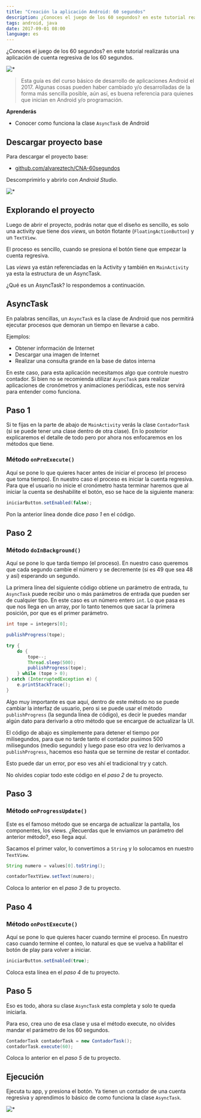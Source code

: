 ```yaml
---
title: "Creación la aplicación Android: 60 segundos"
description: ¿Conoces el juego de los 60 segundos? en este tutorial realizarás una aplicación de cuenta regresiva de los 60 segundos.
tags: android, java
date: 2017-09-01 08:00
language: es
---
```


¿Conoces el juego de los 60 segundos? en este tutorial realizarás una aplicación de cuenta regresiva de los 60 segundos.

![*](https://firebasestorage.googleapis.com/v0/b/maksha-41f4f.appspot.com/o/labs%2Fandroid-60-segundos%2Fdevice-2017-08-30-145522.png?alt=media&token=3162b987-dbed-42a6-b7ae-c0a29f973749)

> Esta guía es del curso básico de desarrollo de aplicaciones Android el 2017. Algunas cosas pueden haber cambiado y/o desarrolladas de la forma más sencilla posible, aún así, es buena referencia para quienes que inician en Android y/o programación.

__Aprenderás__

* Conocer como funciona la clase `AsyncTask` de Android

## Descargar proyecto base

Para descargar el proyecto base:

* [github.com/alvareztech/CNA-60segundos](https://github.com/alvareztech/CNA-60segundos)

Descomprimirlo y abrirlo con _Android Studio_.

![*](https://firebasestorage.googleapis.com/v0/b/maksha-41f4f.appspot.com/o/labs%2Fandroid-60-segundos%2FPasted_Image_8_30_17__16_52.jpg?alt=media&token=1179ccb0-bdd4-41bc-93dd-a0278789ed8a)

## Explorando el proyecto

Luego de abrir el proyecto, podrás notar que el diseño es sencillo, es solo una activity que tiene dos *views*, un botón flotante (`FloatingActionButton`) y un `TextView`.

El proceso es sencillo, cuando se presiona el botón tiene que empezar la cuenta regresiva.

Las *views* ya están referenciadas en la Activity y también en `MainActivity` ya esta la estructura de un AsyncTask.

¿Qué es un AsyncTask? lo respondemos a continuación.

## AsyncTask

En palabras sencillas, un `AsyncTask` es la clase de Android que nos permitirá ejecutar procesos que demoran un tiempo en llevarse a cabo.

Ejemplos:

* Obtener información de Internet
* Descargar una imagen de Internet
* Realizar una consulta grande en la base de datos interna

En este caso, para esta aplicación necesitamos algo que controle nuestro contador. Si bien no se recomienda utilizar `AsyncTask` para realizar aplicaciones de cronómetros y animaciones periódicas, este nos servirá para entender como funciona.

## Paso 1

Si te fijas en la parte de abajo de `MainActivity` verás la clase `ContadorTask` (si se puede tener una clase dentro de otra clase). En lo posterior explicaremos el detalle de todo pero por ahora nos enfocaremos en los métodos que tiene.

### Método `onPreExecute()`

Aquí se pone lo que quieres hacer antes de iniciar el proceso (el proceso que toma tiempo). En nuestro caso el proceso es iniciar la cuenta regresiva. Para que el usuario no inicie el cronómetro hasta terminar haremos que al iniciar la cuenta se deshabilite el botón, eso se hace de la siguiente manera:


```java
iniciarButton.setEnabled(false);
```

Pon la anterior línea donde dice *paso 1* en el código.

## Paso 2

### Método `doInBackground()`

Aquí se pone lo que tarda tiempo (el proceso). En nuestro caso queremos que cada segundo cambie el número y se decremente (si es 49 que sea 48 y así) esperando un segundo.

La primera línea del siguiente código obtiene un parámetro de entrada, tu `AsyncTask` puede recibir uno o más parámetros de entrada que pueden ser de cualquier tipo. En este caso es un número entero `int`. Lo que pasa es que nos llega en un array, por lo tanto tenemos que sacar la primera posición, por que es el primer parámetro.

```java
int tope = integers[0];

publishProgress(tope);

try {
    do {
        tope--;
        Thread.sleep(500);
        publishProgress(tope);
    } while (tope > 0);
} catch (InterruptedException e) {
    e.printStackTrace();
}
```

Algo muy importante es que aquí, dentro de este método no se puede cambiar la interfaz de usuario, pero si se puede usar el método `publishProgress` (la segunda línea de código), es decir le puedes mandar algún dato para derivarlo a otro método que se encargue de actualizar la UI.

El código de abajo es simplemente para detener el tiempo por milisegundos, para que no tarde tanto el contador pusimos 500 milisegundos (medio segundo) y luego pase eso otra vez lo derivamos a `publishProgress`, hacemos eso hasta que se termine de restar el contador.

Esto puede dar un error, por eso ves ahí el tradicional try y catch.

No olvides copiar todo este código en el *paso 2* de tu proyecto.

## Paso 3

### Método `onProgressUpdate()`

Este es el famoso método que se encarga de actualizar la pantalla, los componentes, los views. ¿Recuerdas que le enviamos un parámetro del anterior método?, eso llega aquí.

Sacamos el primer valor, lo convertimos a `String` y lo solocamos en nuestro `TextView`.


```java
String numero = values[0].toString();

contadorTextView.setText(numero);
```

Coloca lo anterior en el *paso 3* de tu proyecto.

## Paso 4

### Método `onPostExecute()`

Aquí se pone lo que quieres hacer cuando termine el proceso. En nuestro caso cuando termine el conteo, lo natural es que se vuelva a habilitar el botón de play para volver a iniciar.

```java
iniciarButton.setEnabled(true);
```

Coloca esta línea en el *paso 4* de tu proyecto.

## Paso 5


Eso es todo, ahora su clase `AsyncTask` esta completa y solo te queda iniciarla.

Para eso, crea uno de esa clase y usa el método execute, no olvides mandar el parámetro de los 60 segundos.

```java
ContadorTask contadorTask = new ContadorTask();
contadorTask.execute(60);
```

Coloca lo anterior en el *paso 5* de tu proyecto.

## Ejecución

Ejecuta tu app, y presiona el botón. Ya tienen un contador de una cuenta regresiva y aprendimos lo básico de como funciona la clase `AsyncTask`.

![*](https://firebasestorage.googleapis.com/v0/b/maksha-41f4f.appspot.com/o/labs%2Fandroid-60-segundos%2Fdevice-2017-08-30-145421.png?alt=media&token=be1fc4a9-cc30-4a79-ba69-de8ff7a30074)

